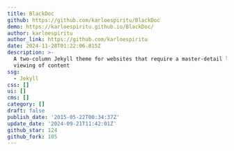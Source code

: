 ```yaml
---
title: BlackDoc
github: https://github.com/karloespiritu/BlackDoc
demo: https://karloespiritu.github.io/BlackDoc/
author: karloespiritu
author_link: https://github.com/karloespiritu
date: 2024-11-28T01:22:06.815Z
description: >-
  A two-column Jekyll theme for websites that require a master-detail layout for
  viewing of content
ssg:
  - Jekyll
css: []
ui: []
cms: []
category: []
draft: false
publish_date: '2015-05-22T00:34:37Z'
update_date: '2024-09-21T11:42:01Z'
github_star: 124
github_fork: 105
---
```

